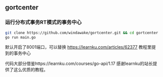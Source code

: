 ## gortcenter
### 运行分布式事务RT模式的事务中心

``` bash
git clone https://github.com/windawake/gortcenter.git && cd gortcenter
go run main.go
```
默认开启了8001端口，可以替换 https://learnku.com/articles/62377 教程里提到的事务中心

代码大部分借鉴https://learnku.com/courses/go-api/1.17 感谢learnku的站长提供了这么优质的教程。
